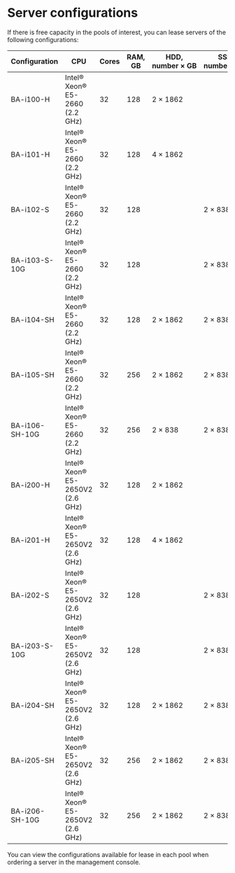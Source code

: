 # Server configurations

If there is free capacity in the pools of interest, you can lease servers of the following configurations:

| Configuration   | CPU                                  | Cores | RAM, GB | HDD,<br/>number&nbsp;×&nbsp;GB | SSD,<br/>number&nbsp;×&nbsp;GB | Network, Gbps |
|----------------|--------------------------------------|------|---------|-------------------------|-------------------------|--------------|
| BA-i100-H      | Intel® Xeon®<br/>E5-2660 (2.2 GHz)   | 32   | 128     | 2&nbsp;×&nbsp;1862      |                         | 1            |
| BA-i101-H      | Intel® Xeon®<br/>E5-2660 (2.2 GHz)   | 32   | 128     | 4&nbsp;×&nbsp;1862      |                         | 1            |
| BA-i102-S      | Intel® Xeon®<br/>E5-2660 (2.2 GHz)   | 32   | 128     |                         | 2&nbsp;×&nbsp;838       | 1            |
| BA-i103-S-10G  | Intel® Xeon®<br/>E5-2660 (2.2 GHz)   | 32   | 128     |                         | 2&nbsp;×&nbsp;838       | 10           |
| BA-i104-SH     | Intel® Xeon®<br/>E5-2660 (2.2 GHz)   | 32   | 128     | 2&nbsp;×&nbsp;1862      | 2&nbsp;×&nbsp;838       | 1            |
| BA-i105-SH     | Intel® Xeon®<br/>E5-2660 (2.2 GHz)   | 32   | 256     | 2&nbsp;×&nbsp;1862      | 2&nbsp;×&nbsp;838       | 1            |
| BA-i106-SH-10G | Intel® Xeon®<br/>E5-2660 (2.2 GHz)   | 32   | 256     | 2&nbsp;×&nbsp;838       | 2&nbsp;×&nbsp;838       | 10           |
| BA-i200-H      | Intel® Xeon®<br/>E5-2650V2 (2.6 GHz) | 32   | 128     | 2&nbsp;×&nbsp;1862      |                         | 1            |
| BA-i201-H      | Intel® Xeon®<br/>E5-2650V2 (2.6 GHz) | 32   | 128     | 4&nbsp;×&nbsp;1862      |                         | 1            |
| BA-i202-S      | Intel® Xeon®<br/>E5-2650V2 (2.6 GHz) | 32   | 128     |                         | 2&nbsp;×&nbsp;838       | 1            |
| BA-i203-S-10G  | Intel® Xeon®<br/>E5-2650V2 (2.6 GHz) | 32   | 128     |                         | 2&nbsp;×&nbsp;838       | 10           |
| BA-i204-SH     | Intel® Xeon®<br/>E5-2650V2 (2.6 GHz) | 32   | 128     | 2&nbsp;×&nbsp;1862      | 2&nbsp;×&nbsp;838       | 1            |
| BA-i205-SH     | Intel® Xeon®<br/>E5-2650V2 (2.6 GHz) | 32   | 256     | 2&nbsp;×&nbsp;1862      | 2&nbsp;×&nbsp;838       | 1            |
| BA-i206-SH-10G | Intel® Xeon®<br/>E5-2650V2 (2.6 GHz) | 32   | 256     | 2&nbsp;×&nbsp;1862      | 2&nbsp;×&nbsp;838       | 10           |

You can view the configurations available for lease in each pool when ordering a server in the management console.